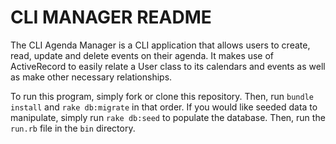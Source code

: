 # CLI MANAGER README

The CLI Agenda Manager is a CLI application that allows users to create, read, update and delete events on their agenda. It makes use of ActiveRecord to easily relate a User class to its calendars and events as well as make other necessary relationships.

To run this program, simply fork or clone this repository. Then, run `bundle install` and `rake db:migrate` in that order. If you would like seeded data to manipulate, simply run `rake db:seed` to populate the database. Then, run the `run.rb` file in the `bin` directory.
